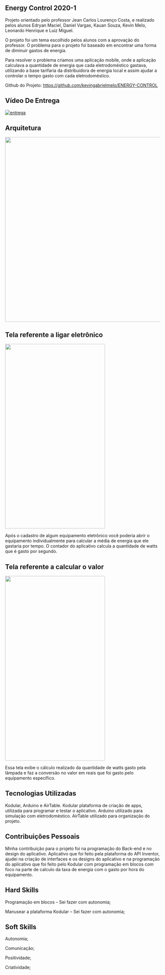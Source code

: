 
## Energy Control 2020-1 

Projeto orientado pelo professor Jean Carlos Lourenço Costa, e realizado pelos alunos Edryan Maciel, Daniel Vargas, Kauan Souza, Kevin Melo, Leonardo Henrique e Luiz Miguel. 

O projeto foi um tema escolhido pelos alunos com a aprovação do professor. O problema para o projeto foi baseado em encontrar uma forma de diminuir gastos de energia.

Para resolver o problema criamos uma aplicação mobile, onde a aplicação calculava a quantidade de energia que cada eletrodoméstico gastava, utilizando a base tarifaria da distribuidora de energia local e assim ajudar a controlar o tempo gasto com cada eletrodoméstico.

Github do Projeto: https://github.com/kevingabrielmelo/ENERGY-CONTROL

## Vídeo De Entrega
[![entrega](https://img.youtube.com/vi/Vbet4k0QA9M/default.jpg)](https://www.youtube.com/watch?v=Vbet4k0QA9M)

## Arquitetura

<img src="https://github.com/DanVargaa/Portfolio-APIs/blob/Primeiro-API-2020-1/Arquitetura.jpeg" height="600" width="600">

## Tela referente a ligar eletrônico

<img src="https://github.com/DanVargaa/Portfolio-APIs/blob/Primeiro-API-2020-1/lig_lamp.png" height="600" width="325">

Após o cadastro de algum equipamento eletrônico você poderia abrir o equipamento individualmente para calcular a média de energia que ele gastaria por tempo. O contador do aplicativo calcula a quantidade de watts que é gasto por segundo.

## Tela referente a calcular o valor

<img src="https://github.com/DanVargaa/Portfolio-APIs/blob/Primeiro-API-2020-1/calculo_do_valor.png" height="600" width="325">

Essa tela exibe o cálculo realizado da quantidade de watts gasto pela lâmpada e faz a conversão no valor em reais que foi gasto pelo equipamento específico.

## Tecnologias Utilizadas

Kodular, Arduino e AirTable. Kodular plataforma de criação de apps, utilizada para programar e testar o aplicativo. Arduino utilizado para simulação com eletrodoméstico. AirTable utilizado para organização do projeto.

## Contribuições Pessoais

Minha contribuição para o projeto foi na programação do Back-end e no design do aplicativo. Aplicativo que foi feito pela plataforma do API Inventor, ajudei na criação de interfaces e os designs do aplicativo e na programação do aplicativo que foi feito pelo Kodular com programação em blocos com foco na parte de calculo da taxa de energia com o gasto por hora do equipamento.

## Hard Skills

Programação em blocos – Sei fazer com autonomia;

Manusear a plataforma Kodular – Sei fazer com autonomia;

## Soft Skills

Autonomia;

Comunicação;

Positividade;

Criatividade;
